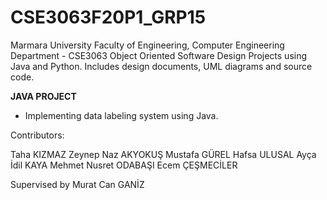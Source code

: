 # CSE3063F20P1_GRP15
Marmara University Faculty of Engineering, Computer Engineering Department - CSE3063 Object Oriented Software Design Projects using Java and Python.
Includes design documents, UML diagrams and source code.

**JAVA PROJECT**
- Implementing data labeling system using Java.

Contributors:

Taha KIZMAZ
Zeynep Naz AKYOKUŞ
Mustafa GÜREL
Hafsa ULUSAL
Ayça İdil KAYA
Mehmet Nusret ODABAŞI
Ecem ÇEŞMECİLER

Supervised by Murat Can GANİZ
